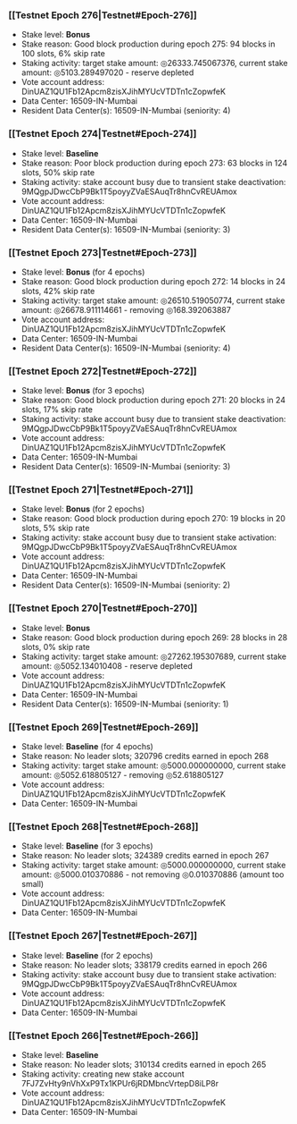 ### [[Testnet Epoch 276|Testnet#Epoch-276]]
* Stake level: **Bonus**
* Stake reason: Good block production during epoch 275: 94 blocks in 100 slots, 6% skip rate
* Staking activity: target stake amount: ◎26333.745067376, current stake amount: ◎5103.289497020 - reserve depleted
* Vote account address: DinUAZ1QU1Fb12Apcm8zisXJihMYUcVTDTn1cZopwfeK
* Data Center: 16509-IN-Mumbai
* Resident Data Center(s): 16509-IN-Mumbai (seniority: 4)
### [[Testnet Epoch 274|Testnet#Epoch-274]]
* Stake level: **Baseline**
* Stake reason: Poor block production during epoch 273: 63 blocks in 124 slots, 50% skip rate
* Staking activity: stake account busy due to transient stake deactivation: 9MQgpJDwcCbP9Bk1T5poyyZVaESAuqTr8hnCvREUAmox
* Vote account address: DinUAZ1QU1Fb12Apcm8zisXJihMYUcVTDTn1cZopwfeK
* Data Center: 16509-IN-Mumbai
* Resident Data Center(s): 16509-IN-Mumbai (seniority: 3)
### [[Testnet Epoch 273|Testnet#Epoch-273]]
* Stake level: **Bonus** (for 4 epochs)
* Stake reason: Good block production during epoch 272: 14 blocks in 24 slots, 42% skip rate
* Staking activity: target stake amount: ◎26510.519050774, current stake amount: ◎26678.911114661 - removing ◎168.392063887
* Vote account address: DinUAZ1QU1Fb12Apcm8zisXJihMYUcVTDTn1cZopwfeK
* Data Center: 16509-IN-Mumbai
* Resident Data Center(s): 16509-IN-Mumbai (seniority: 4)
### [[Testnet Epoch 272|Testnet#Epoch-272]]
* Stake level: **Bonus** (for 3 epochs)
* Stake reason: Good block production during epoch 271: 20 blocks in 24 slots, 17% skip rate
* Staking activity: stake account busy due to transient stake deactivation: 9MQgpJDwcCbP9Bk1T5poyyZVaESAuqTr8hnCvREUAmox
* Vote account address: DinUAZ1QU1Fb12Apcm8zisXJihMYUcVTDTn1cZopwfeK
* Data Center: 16509-IN-Mumbai
* Resident Data Center(s): 16509-IN-Mumbai (seniority: 3)
### [[Testnet Epoch 271|Testnet#Epoch-271]]
* Stake level: **Bonus** (for 2 epochs)
* Stake reason: Good block production during epoch 270: 19 blocks in 20 slots, 5% skip rate
* Staking activity: stake account busy due to transient stake activation: 9MQgpJDwcCbP9Bk1T5poyyZVaESAuqTr8hnCvREUAmox
* Vote account address: DinUAZ1QU1Fb12Apcm8zisXJihMYUcVTDTn1cZopwfeK
* Data Center: 16509-IN-Mumbai
* Resident Data Center(s): 16509-IN-Mumbai (seniority: 2)
### [[Testnet Epoch 270|Testnet#Epoch-270]]
* Stake level: **Bonus**
* Stake reason: Good block production during epoch 269: 28 blocks in 28 slots, 0% skip rate
* Staking activity: target stake amount: ◎27262.195307689, current stake amount: ◎5052.134010408 - reserve depleted
* Vote account address: DinUAZ1QU1Fb12Apcm8zisXJihMYUcVTDTn1cZopwfeK
* Data Center: 16509-IN-Mumbai
* Resident Data Center(s): 16509-IN-Mumbai (seniority: 1)
### [[Testnet Epoch 269|Testnet#Epoch-269]]
* Stake level: **Baseline** (for 4 epochs)
* Stake reason: No leader slots; 320796 credits earned in epoch 268
* Staking activity: target stake amount: ◎5000.000000000, current stake amount: ◎5052.618805127 - removing ◎52.618805127
* Vote account address: DinUAZ1QU1Fb12Apcm8zisXJihMYUcVTDTn1cZopwfeK
* Data Center: 16509-IN-Mumbai
### [[Testnet Epoch 268|Testnet#Epoch-268]]
* Stake level: **Baseline** (for 3 epochs)
* Stake reason: No leader slots; 324389 credits earned in epoch 267
* Staking activity: target stake amount: ◎5000.000000000, current stake amount: ◎5000.010370886 - not removing ◎0.010370886 (amount too small)
* Vote account address: DinUAZ1QU1Fb12Apcm8zisXJihMYUcVTDTn1cZopwfeK
* Data Center: 16509-IN-Mumbai
### [[Testnet Epoch 267|Testnet#Epoch-267]]
* Stake level: **Baseline** (for 2 epochs)
* Stake reason: No leader slots; 338179 credits earned in epoch 266
* Staking activity: stake account busy due to transient stake activation: 9MQgpJDwcCbP9Bk1T5poyyZVaESAuqTr8hnCvREUAmox
* Vote account address: DinUAZ1QU1Fb12Apcm8zisXJihMYUcVTDTn1cZopwfeK
* Data Center: 16509-IN-Mumbai
### [[Testnet Epoch 266|Testnet#Epoch-266]]
* Stake level: **Baseline**
* Stake reason: No leader slots; 310134 credits earned in epoch 265
* Staking activity: creating new stake account 7FJ7ZvHty9nVhXxP9Tx1KPUr6jRDMbncVrtepD8iLP8r
* Vote account address: DinUAZ1QU1Fb12Apcm8zisXJihMYUcVTDTn1cZopwfeK
* Data Center: 16509-IN-Mumbai